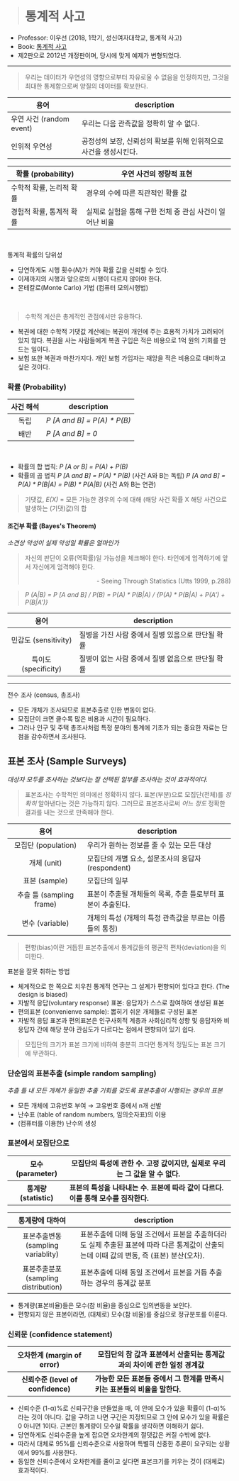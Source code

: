 > # 통계적 사고

- Professor: 이우선 (2018, 1학기, 성신여자대학교, 통계적 사고)
- Book: [통계적 사고](https://book.naver.com/bookdb/book_detail.nhn?bid=2103796)
- 제2판으로 2012년 개정판이며, 당시에 맞게 예제가 변형되었다.

---

> 우리는 데이터가 우연성의 영향으로부터 자유로울 수 없음을 인정하지만, 그것을 최대한 통제함으로써 양질의 데이터를 확보한다.

| 용어                     | description                                                       |
| ------------------------ | ----------------------------------------------------------------- |
| 우연 사건 (random event) | 우리는 다음 관측값을 정확히 알 수 없다.                           |
| 인위적 우연성            | 공정성의 보장, 신뢰성의 확보를 위해 인위적으로 사건을 생성시킨다. |

| 확률 (probability)       | 우연 사건의 정량적 표현                                 |
| ------------------------ | ------------------------------------------------------- |
| 수학적 확률, 논리적 확률 | 경우의 수에 따른 직관적인 확률 값                       |
| 경험적 확률, 통계적 확률 | 실제로 실험을 통해 구한 전체 중 관심 사건이 일어난 비율 |

<br />

통계적 확률의 당위성

- 당연하게도 시행 횟수(<i>N</i>)가 커야 확률 값을 신뢰할 수 있다.
- 이제까지의 시행과 앞으로의 시행이 다르지 않아야 한다.
- 몬테칼로(Monte Carlo) 기법 (컴퓨터 모의시행법)

<br />

> 수학적 계산은 총계적인 관점에서만 유용하다.

- 복권에 대한 수학적 기댓값 계산에는 복권이 개인에 주는 효용적 가치가 고려되어 있지 않다. 복권을 사는 사람들에게 복권 구입은 적은 비용으로 1억 원의 기회를 만드는 일이다.
- 보험 또한 복권과 마찬가지다. 개인 보험 가입자는 재앙을 적은 비용으로 대비하고 싶은 것이다.

### 확률 (Probability)

| 사건 해석 | description                       |
| :-------: | --------------------------------- |
|   독립    | <i>P [A and B] = P(A) \* P(B)</i> |
|   배반    | <i>P [A and B] = 0</i>            |

<br />

- 확률의 합 법칙: <i>P [A or B] = P(A) + P(B)</i>
- 확률의 곱 법칙
  <i>P [A and B] = P(A) \* P(B)</i> (사건 A와 B는 독립)
  <i>P [A and B] = P(A) \* P(B|A) = P(B) \* P(A|B)</i> (사건 A와 B는 연관)

> 기댓값, <i>E(X)</i> = 모든 가능한 경우의 수에 대해 (해당 사건 확률 X 해당 사건으로 발생하는 (기댓)값)의 합

#### 조건부 확률 (Bayes's Theorem)

_소견상 악성이 실제 악성일 확률은 얼마인가_

> 자신의 판단이 오류(역확률)일 가능성을 체크해야 한다. 타인에게 엄격하기에 앞서 자신에게 엄격해야 한다.<p style="text-align: right;">- Seeing Through Statistics (Utts 1999, p.288)</p>

> <i>P (A|B) = P [A and B] / P(B) = P(A) \* P(B|A) / {P(A) \* P(B|A) + P(A') + P(B|A')}</i>

|         용어         | description                                       |
| :------------------: | ------------------------------------------------- |
| 민감도 (sensitivity) | 질병을 가진 사람 중에서 질병 있음으로 판단될 확률 |
| 특이도 (specificity) | 질병이 없는 사람 중에서 질병 없음으로 판단될 확률 |

---

전수 조사 (census, 총조사)

- 모든 개체가 조사되므로 표본추출로 인한 변동이 없다.
- 모집단이 크면 클수록 많은 비용과 시간이 필요하다.
- 그러나 인구 및 주택 총조사처럼 특정 분야의 통계에 기초가 되는 중요한 자료는 단점을 감수하면서 조사된다.

## 표본 조사 (Sample Surveys)

_대상자 모두를 조사하는 것보다는 잘 선택된 일부를 조사하는 것이 효과적이다._

> 표본조사는 수학적인 의미에선 정확하지 않다. 표본(부분)으로 모집단(전체)를 _정확히_ 알아낸다는 것은 가능하지 않다. 그러므로 표본조사로써 _어느 정도_ 정확한 결과를 내는 것으로 만족해야 한다.

|           용어           | description                                                 |
| :----------------------: | ----------------------------------------------------------- |
|   모집단 (population)    | 우리가 원하는 정보를 줄 수 있는 모든 대상                   |
|       개체 (unit)        | 모집단의 개별 요소, 설문조사의 응답자 (respondent)          |
|      표본 (sample)       | 모집단의 일부                                               |
| 추츨 틀 (sampling frame) | 표본이 추출될 개체들의 목록, 추츨 틀로부터 표본이 추출된다. |
|     변수 (variable)      | 개체의 특성 (개체의 특정 관측값을 부르는 이름들의 통칭)     |

> 편향(bias)이란 거듭된 표본추출에서 통계값들의 평균적 편차(deviation)을 의미한다.

표본을 잘못 취하는 방법

- 체계적으로 한 쪽으로 치우친 통계적 연구는 그 설계가 편향되어 있다고 한다. (The design is biased)
- 자발적 응답(voluntary response) 표본: 응답자가 스스로 참여하여 생성된 표본
- 편의표본 (convenienve sample): 뽑히기 쉬운 개체들로 구성된 표본
- 자발적 응답 표본과 편의표본은 인구사회적 계층과 사회심리적 성향 및 응답자와 비응답자 간에 해당 분야 관심도가 다르다는 점에서 편향되어 있기 쉽다.

<!-- 어느 나라나 고학력, 고소득층의 조사 거절율이 저학력, 저소득층에 비하여 상대적으로 높다.-->

> 모집단의 크기가 표본 크기에 비하여 충분히 크다면 통계적 정밀도는 표본 크기에 무관하다.

### 단순임의 표본추출 (simple random sampling)

_추츨 틀 내 모든 개체가 동일한 추출 기회를 갖도록 표본추출이 시행되는 경우의 표본_

- 모든 개체에 고유번호 부여 → 고유번호 중에서 n개 선발
- 난수표 (table of random numbers, 임의숫자표)의 이용
- (컴퓨터를 이용한) 난수의 생성

### 표본에서 모집단으로

|    모수 (parameter)    | 모집단의 특성에 관한 수. 고정 값이지만, 실제로 우리는 그 값을 알 수 없다.          |
| :--------------------: | ---------------------------------------------------------------------------------- |
| **통계량 (statistic)** | **표본의 특성을 나타내는 수. 표본에 따라 값이 다르다. 이를 통해 모수를 짐작한다.** |

|           통계량에 대하여            | description                                                                                                                              |
| :----------------------------------: | ---------------------------------------------------------------------------------------------------------------------------------------- |
|  표본추출변동 (sampling variablity)  | 표본추출에 대해 동일 조건에서 표본을 추출하더라도 실제 추출된 표본에 따라 다른 통계값이 산출되는데 이때 값의 변동, 즉 (표본) 분산(오차). |
| 표본추출분포 (sampling distribution) | 표본추출에 대해 동일 조건에서 표본을 거듭 추출하는 경우의 통계값 분포                                                                    |

- 통계량(표본비율)들은 모수(참 비율)을 중심으로 임의변동을 보인다.
- 편향되지 않은 표본이라면, (대체로) 모수(참 비율)를 중심으로 정규분포를 이룬다.

### 신뢰문 (confidence statement)

|     오차한계 (margin of error)     | 모집단의 참 값과 표본에서 산출되는 통계값과의 차이에 관한 일정 경계값      |
| :--------------------------------: | -------------------------------------------------------------------------- |
| **신뢰수준 (level of confidence)** | **가능한 모든 표본들 중에서 그 한계를 만족시키는 표본들의 비율을 말한다.** |

- 신뢰수준 (1-α)%로 신뢰구간을 만들었을 때, 이 안에 모수가 있을 확률이 (1-α)%라는 것이 아니다. 값을 구하고 나면 구간은 지정되므로 그 안에 모수가 있을 확률은 0 아니면 1이다. 근본인 통계량이 모수일 확률을 생각하면 이해하기 쉽다.
- 당연하게도 신뢰수준을 높게 잡으면 오차한계의 절댓값은 커질 수밖에 없다.
- 따라서 대체로 95%를 신뢰수준으로 사용하며 특별히 신중한 추론이 요구되는 상황에서 99%를 사용한다.
- 동일한 신뢰수준에서 오차한계를 줄이고 싶다면 표본크기를 키우는 것이 (대체로) 효과적이다.
